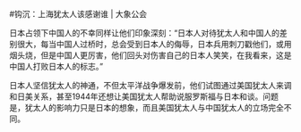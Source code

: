 #﻿钩沉：上海犹太人该感谢谁 | 大象公会

日本占领下中国人的不幸同样让他们印象深刻：“日本人对待犹太人和中国人的差别很大，每当中国人过桥时，总会受到日本人的侮辱，日本兵用刺刀戳他们，或用烟头烧，但是中国人更厉害，他们回头对伤害自己的日本人笑笑，在我看来，这是中国人打败日本人的标志。”

日本人坚信犹太人的神通，不但太平洋战争爆发前，他们试图通过美国犹太人来调和日美关系，甚至1944年还想让美国犹太人帮助说服罗斯福与日本和谈。问题是，犹太人的影响力只是日本的想象，而且美国犹太人与中国犹太人的立场完全不同。

